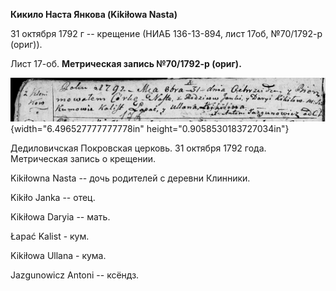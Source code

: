 **Кикило Наста Янкова (Kikiłowa Nasta)**

31 октября 1792 г -- крещение (НИАБ 136-13-894, лист 17об, №70/1792-р
(ориг)).

Лист 17-об. **Метрическая запись №70/1792-р (ориг).**

![](./media/bc02c171f11d0848b9cf1ee08390c2c143e9cf24.png){width="6.496527777777778in"
height="0.9058530183727034in"}

Дедиловичская Покровская церковь. 31 октября 1792 года. Метрическая
запись о крещении.

Kikiłowna Nasta -- дочь родителей с деревни Клинники.

Kikiło Janka -- отец.

Kikiłowa Daryia -- мать.

Łapać Kalist - кум.

Kikiłowa Ullana - кума.

Jazgunowicz Antoni -- ксёндз.
